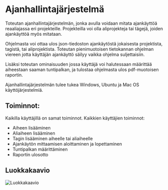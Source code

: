 # Ajanhallintajärjestelmä

Toteutan ajanhallintajärjestelmän, jonka avulla voidaan mitata ajankäyttöä reaaliajassa eri projekteille. Projekteilla voi olla aliprojekteja tai tägejä, joiden ajankäyttöä myös mitataan.

Ohjelmasta voi ottaa ulos json-tiedoston ajankäytöstä jokaisesta projektista, tagistä, tai aliprojektista. Toteutan pienimuotoisen tietokannan ohjelman viereen jotta käyttäjän ajankäyttö säilyy vaikka ohjelma suljettaisiin.

Lisäksi toteutan ominaisuuden jossa käyttäjä voi halutessaan määrittää aiheestaan saaman tuntipalkan, ja tulostaa ohjelmasta ulos pdf-muotoisen raportin.

Ajanhallintajärjestelmän tulee tukea Windows, Ubuntu ja Mac OS käyttöjärjestelmiä.

## Toiminnot:
Kaikilla käyttäjillä on samat toiminnot.
Kaikkien käyttäjien toiminnot:

 - Aiheen lisääminen
 - Aliaiheen lisääminen
 - Tagin lisääminen aiheelle tai aliaiheelle
 - Ajankäytön mittaamisen aloittaminen ja lopettaminen
 - Tuntipalkan määrittäminen
 - Raportin ulosotto

## Luokkakaavio
![Luokkakaavio](https://github.com/rovaniemi/vulpy/blob/master/dokumentaatio/luokkakaavio-6.4.2017.png)
